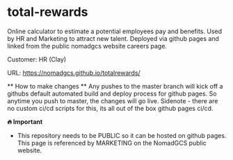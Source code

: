 # total-rewards

Online calculator to estimate a potential employees pay and benefits.  Used by HR and Marketing to attract new talent.  Deployed via github pages and linked from the public nomadgcs website careers page.

Customer: HR (Clay)

URL:  https://nomadgcs.github.io/totalrewards/

** How to make changes **
Any pushes to the master branch will kick off a githubs default automated build and deploy process for github pages.  So anytime you push to master, the changes will go live.  Sidenote - there are no custom ci/cd scripts for this, its all out of the box github pages ci/cd.

**🔥 Important**
- This repository needs to be PUBLIC so it can be hosted on github pages.  This page is referenced by MARKETING on the NomadGCS public website.
